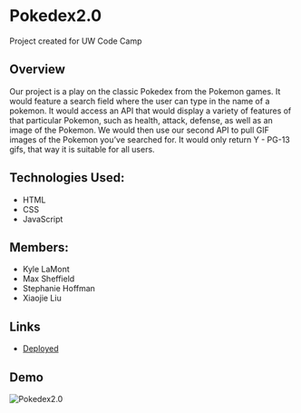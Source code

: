 # Pokedex2.0
Project created for UW Code Camp

## Overview

Our project is a play on the classic Pokedex from the Pokemon games. It would feature a search field where the user can type in the name of a pokemon. It would access an API that would display a variety of features of that particular Pokemon, such as health, attack, defense, as well as an image of the Pokemon. We would then use our second API to pull GIF images of the Pokemon you’ve searched for. It would only return Y - PG-13 gifs, that way it is suitable for all users.

## Technologies Used: 
* HTML
* CSS
* JavaScript

## Members: 

* Kyle LaMont
* Max Sheffield
* Stephanie Hoffman
* Xiaojie Liu


## Links
* [Deployed](https://metacmm.github.io/Pokedex2.0/)
<!-- * [CSS](assets/css/style.css)
* [Javascript](assets/javascript) -->


## Demo

![Pokedex2.0](pokedex-recording.gif)
